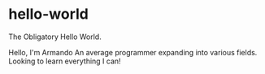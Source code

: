 # hello-world
The Obligatory Hello World.

  Hello, I'm Armando
  An average programmer expanding into various fields. Looking to learn everything I can! 
